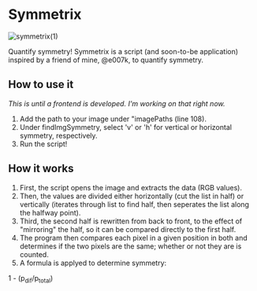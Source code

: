 # Symmetrix
![symmetrix(1)](https://user-images.githubusercontent.com/61752416/179073468-1ff6e40a-3802-4577-b1e5-887f183274f7.png)

Quantify symmetry! Symmetrix is a script (and soon-to-be application) inspired by a friend of mine, @e007k, to quantify symmetry.

## How to use it
*This is until a frontend is developed. I'm working on that right now.*
1. Add the path to your image under "imagePaths (line 108).
2. Under findImgSymmetry, select 'v' or 'h' for vertical or horizontal symmetry, respectively.
3. Run the script!

## How it works
1. First, the script opens the image and extracts the data (RGB values).
2. Then, the values are divided either horizontally (cut the list in half) or vertically (iterates through list to find half, then seperates the list along the halfway point).
3. Third, the second half is rewritten from back to front, to the effect of "mirroring" the half, so it can be compared directly to the first half.
4. The program then compares each pixel in a given position in both and determines if the two pixels are the same; whether or not they are is counted.
5. A formula is applyed to determine symmetry: 
<html>1 - (p<sub>dif</sub>/p<sub>total</sub>)</html>
